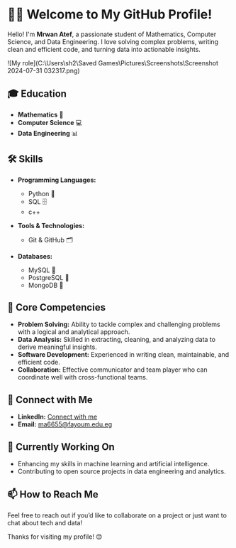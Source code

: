 # 👨‍💻 Welcome to My GitHub Profile!

Hello! I'm **Mrwan Atef**, a passionate student of Mathematics, Computer Science, and Data Engineering. I love solving complex problems, writing clean and efficient code, and turning data into actionable insights. 

![My role](C:\Users\sh2\Saved Games\Pictures\Screenshots\Screenshot 2024-07-31 032317.png)

## 🎓 Education
- **Mathematics** 🧮
- **Computer Science** 💻
- **Data Engineering** 📊

## 🛠️ Skills
- **Programming Languages:**
  - Python 🐍
  - SQL 🗄️
  - c++

- **Tools & Technologies:**
  - Git & GitHub 🗂️
  
- **Databases:**
  - MySQL 🐬
  - PostgreSQL 🐘
  - MongoDB 🍃

## 🌟 Core Competencies
- **Problem Solving:** Ability to tackle complex and challenging problems with a logical and analytical approach.
- **Data Analysis:** Skilled in extracting, cleaning, and analyzing data to derive meaningful insights.
- **Software Development:** Experienced in writing clean, maintainable, and efficient code.
- **Collaboration:** Effective communicator and team player who can coordinate well with cross-functional teams.

<!--## 📈 Projects
Here are some of the projects I’ve worked on:

1. **Project Name 1:** A brief description of the project. [GitHub Link](https://github.com/yourusername/project1)
2. **Project Name 2:** A brief description of the project. [GitHub Link](https://github.com/yourusername/project2)
3. **Project Name 3:** A brief description of the project. [GitHub Link](https://github.com/yourusername/project3)-->

## 🤝 Connect with Me
- **LinkedIn:** [Connect with me](https://www.linkedin.com/feed/)
- **Email:** ma6655@fayoum.edu.eg


## 🔭 Currently Working On
- Enhancing my skills in machine learning and artificial intelligence.
- Contributing to open source projects in data engineering and analytics.

## 📫 How to Reach Me
Feel free to reach out if you’d like to collaborate on a project or just want to chat about tech and data!

Thanks for visiting my profile! 😊

























<!--
**Mrwan-Atef/Mrwan-Atef** is a ✨ _special_ ✨ repository because its `README.md` (this file) appears on your GitHub profile.

Here are some ideas to get you started:

- 🔭 I’m currently working on ...
- 🌱 I’m currently learning ...
- 👯 I’m looking to collaborate on ...
- 🤔 I’m looking for help with ...
- 💬 Ask me about ...
- 📫 How to reach me: ...
- 😄 Pronouns: ...
- ⚡ Fun fact: ...
-->
